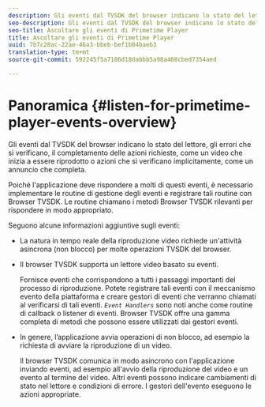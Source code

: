 ```yaml
---
description: Gli eventi dal TVSDK del browser indicano lo stato del lettore, gli errori che si verificano, il completamento delle azioni richieste, come un video che inizia a essere riprodotto o azioni che si verificano implicitamente, come un annuncio che completa.
seo-description: Gli eventi dal TVSDK del browser indicano lo stato del lettore, gli errori che si verificano, il completamento delle azioni richieste, come un video che inizia a essere riprodotto o azioni che si verificano implicitamente, come un annuncio che completa.
seo-title: Ascoltare gli eventi di Primetime Player
title: Ascoltare gli eventi di Primetime Player
uuid: 7b7c28ac-22ae-46a3-bbeb-bef1b04baeb3
translation-type: tm+mt
source-git-commit: 592245f5a7186d18dabbb5a98a468cbed7354aed

---
```



# Panoramica {#listen-for-primetime-player-events-overview}

Gli eventi dal TVSDK del browser indicano lo stato del lettore, gli errori che si verificano, il completamento delle azioni richieste, come un video che inizia a essere riprodotto o azioni che si verificano implicitamente, come un annuncio che completa.

Poiché l&#39;applicazione deve rispondere a molti di questi eventi, è necessario implementare le routine di gestione degli eventi e registrare tali routine con Browser TVSDK. Le routine chiamano i metodi Browser TVSDK rilevanti per rispondere in modo appropriato.

Seguono alcune informazioni aggiuntive sugli eventi:

* La natura in tempo reale della riproduzione video richiede un&#39;attività asincrona (non blocco) per molte operazioni TVSDK del browser.
* Il browser TVSDK supporta un lettore video basato su eventi.

   Fornisce eventi che corrispondono a tutti i passaggi importanti del processo di riproduzione. Potete registrare tali eventi con il meccanismo evento della piattaforma e creare gestori di eventi che verranno chiamati al verificarsi di tali eventi. *`Event Handlers`* sono noti anche come routine di callback o listener di eventi. Browser TVSDK offre una gamma completa di metodi che possono essere utilizzati dai gestori eventi.
* In genere, l’applicazione avvia operazioni di non blocco, ad esempio la richiesta di avviare la riproduzione di un video.

   Il browser TVSDK comunica in modo asincrono con l&#39;applicazione inviando eventi, ad esempio all&#39;avvio della riproduzione del video e un evento al termine del video. Altri eventi possono indicare cambiamenti di stato nel lettore e condizioni di errore. I gestori dell&#39;evento eseguono le azioni appropriate.

